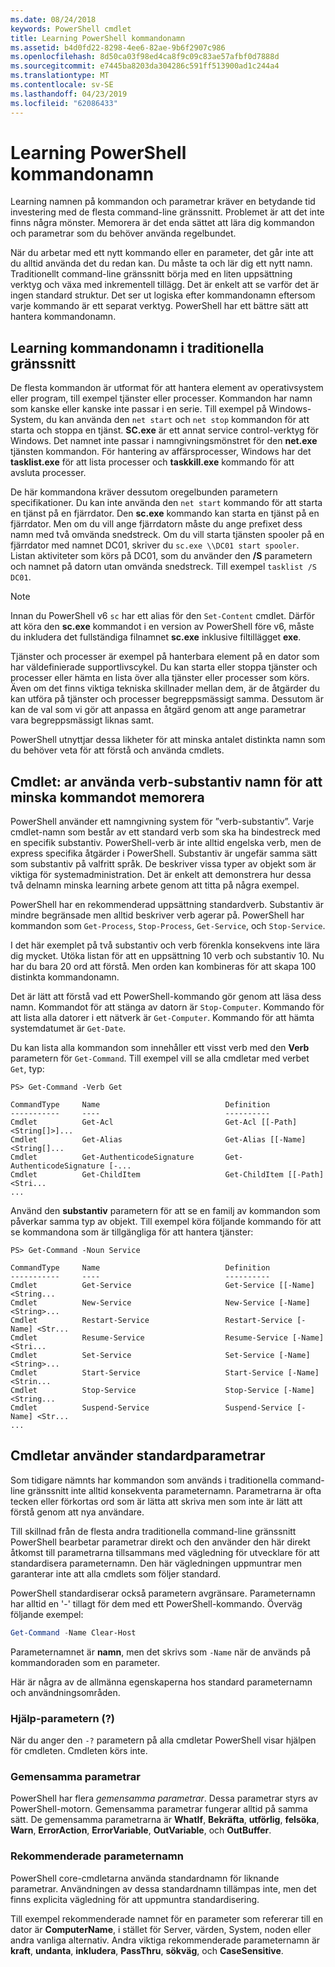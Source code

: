 ```yaml
---
ms.date: 08/24/2018
keywords: PowerShell cmdlet
title: Learning PowerShell kommandonamn
ms.assetid: b4d0fd22-8298-4ee6-82ae-9b6f2907c986
ms.openlocfilehash: 8d50ca03f98ed4ca8f9c09c83ae57afbf0d7888d
ms.sourcegitcommit: e7445ba8203da304286c591ff513900ad1c244a4
ms.translationtype: MT
ms.contentlocale: sv-SE
ms.lasthandoff: 04/23/2019
ms.locfileid: "62086433"
---
```

# <a name="learning-powershell-command-names"></a>Learning PowerShell kommandonamn

Learning namnen på kommandon och parametrar kräver en betydande tid investering med de flesta command-line gränssnitt. Problemet är att det inte finns några mönster. Memorera är det enda sättet att lära dig kommandon och parametrar som du behöver använda regelbundet.

När du arbetar med ett nytt kommando eller en parameter, det går inte att du alltid använda det du redan kan. Du måste ta och lär dig ett nytt namn. Traditionellt command-line gränssnitt börja med en liten uppsättning verktyg och växa med inkrementell tillägg. Det är enkelt att se varför det är ingen standard struktur.
Det ser ut logiska efter kommandonamn eftersom varje kommando är ett separat verktyg. PowerShell har ett bättre sätt att hantera kommandonamn.

## <a name="learning-command-names-in-traditional-shells"></a>Learning kommandonamn i traditionella gränssnitt

De flesta kommandon är utformat för att hantera element av operativsystem eller program, till exempel tjänster eller processer. Kommandon har namn som kanske eller kanske inte passar i en serie. Till exempel på Windows-System, du kan använda den `net start` och `net stop` kommandon för att starta och stoppa en tjänst. **SC.exe** är ett annat service control-verktyg för Windows. Det namnet inte passar i namngivningsmönstret för den **net.exe** tjänsten kommandon. För hantering av affärsprocesser, Windows har det **tasklist.exe** för att lista processer och **taskkill.exe** kommando för att avsluta processer.

De här kommandona kräver dessutom oregelbunden parametern specifikationer. Du kan inte använda den `net start` kommando för att starta en tjänst på en fjärrdator. Den **sc.exe** kommando kan starta en tjänst på en fjärrdator. Men om du vill ange fjärrdatorn måste du ange prefixet dess namn med två omvända snedstreck. Om du vill starta tjänsten spooler på en fjärrdator med namnet DC01, skriver du `sc.exe \\DC01 start spooler`.
Listan aktiviteter som körs på DC01, som du använder den **/S** parametern och namnet på datorn utan omvända snedstreck. Till exempel `tasklist /S DC01`.

> [!NOTE]
> Innan du PowerShell v6 `sc` har ett alias för den `Set-Content` cmdlet. Därför att köra den **sc.exe** kommandot i en version av PowerShell före v6, måste du inkludera det fullständiga filnamnet **sc.exe** inklusive filtillägget **exe**.

Tjänster och processer är exempel på hanterbara element på en dator som har väldefinierade supportlivscykel. Du kan starta eller stoppa tjänster och processer eller hämta en lista över alla tjänster eller processer som körs. Även om det finns viktiga tekniska skillnader mellan dem, är de åtgärder du kan utföra på tjänster och processer begreppsmässigt samma. Dessutom är kan de val som vi gör att anpassa en åtgärd genom att ange parametrar vara begreppsmässigt liknas samt.

PowerShell utnyttjar dessa likheter för att minska antalet distinkta namn som du behöver veta för att förstå och använda cmdlets.

## <a name="cmdlets-use-verb-noun-names-to-reduce-command-memorization"></a>Cmdlet: ar använda verb-substantiv namn för att minska kommandot memorera

PowerShell använder ett namngivning system för ”verb-substantiv”. Varje cmdlet-namn som består av ett standard verb som ska ha bindestreck med en specifik substantiv. PowerShell-verb är inte alltid engelska verb, men de express specifika åtgärder i PowerShell. Substantiv är ungefär samma sätt som substantiv på valfritt språk. De beskriver vissa typer av objekt som är viktiga för systemadministration. Det är enkelt att demonstrera hur dessa två delnamn minska learning arbete genom att titta på några exempel.

PowerShell har en rekommenderad uppsättning standardverb. Substantiv är mindre begränsade men alltid beskriver verb agerar på. PowerShell har kommandon som `Get-Process`, `Stop-Process`, `Get-Service`, och `Stop-Service`.

I det här exemplet på två substantiv och verb förenkla konsekvens inte lära dig mycket. Utöka listan för att en uppsättning 10 verb och substantiv 10. Nu har du bara 20 ord att förstå.
Men orden kan kombineras för att skapa 100 distinkta kommandonamn.

Det är lätt att förstå vad ett PowerShell-kommando gör genom att läsa dess namn. Kommandot för att stänga av datorn är `Stop-Computer`. Kommando för att lista alla datorer i ett nätverk är `Get-Computer`. Kommando för att hämta systemdatumet är `Get-Date`.

Du kan lista alla kommandon som innehåller ett visst verb med den **Verb** parametern för `Get-Command`. Till exempel vill se alla cmdletar med verbet `Get`, typ:

```
PS> Get-Command -Verb Get

CommandType     Name                            Definition
-----------     ----                            ----------
Cmdlet          Get-Acl                         Get-Acl [[-Path] <String[]>]...
Cmdlet          Get-Alias                       Get-Alias [[-Name] <String[]...
Cmdlet          Get-AuthenticodeSignature       Get-AuthenticodeSignature [-...
Cmdlet          Get-ChildItem                   Get-ChildItem [[-Path] <Stri...
...
```

Använd den **substantiv** parametern för att se en familj av kommandon som påverkar samma typ av objekt. Till exempel köra följande kommando för att se kommandona som är tillgängliga för att hantera tjänster:

```
PS> Get-Command -Noun Service

CommandType     Name                            Definition
-----------     ----                            ----------
Cmdlet          Get-Service                     Get-Service [[-Name] <String...
Cmdlet          New-Service                     New-Service [-Name] <String>...
Cmdlet          Restart-Service                 Restart-Service [-Name] <Str...
Cmdlet          Resume-Service                  Resume-Service [-Name] <Stri...
Cmdlet          Set-Service                     Set-Service [-Name] <String>...
Cmdlet          Start-Service                   Start-Service [-Name] <Strin...
Cmdlet          Stop-Service                    Stop-Service [-Name] <String...
Cmdlet          Suspend-Service                 Suspend-Service [-Name] <Str...
...
```

## <a name="cmdlets-use-standard-parameters"></a>Cmdletar använder standardparametrar

Som tidigare nämnts har kommandon som används i traditionella command-line gränssnitt inte alltid konsekventa parameternamn. Parametrarna är ofta tecken eller förkortas ord som är lätta att skriva men som inte är lätt att förstå genom att nya användare.

Till skillnad från de flesta andra traditionella command-line gränssnitt PowerShell bearbetar parametrar direkt och den använder den här direkt åtkomst till parametrarna tillsammans med vägledning för utvecklare för att standardisera parameternamn. Den här vägledningen uppmuntrar men garanterar inte att alla cmdlets som följer standard.

PowerShell standardiserar också parametern avgränsare. Parameternamn har alltid en '-' tillagt för dem med ett PowerShell-kommando. Överväg följande exempel:

```powershell
Get-Command -Name Clear-Host
```

Parameternamnet är **namn**, men det skrivs som `-Name` när de används på kommandoraden som en parameter.

Här är några av de allmänna egenskaperna hos standard parameternamn och användningsområden.

### <a name="the-help-parameter-"></a>Hjälp-parametern (?)

När du anger den `-?` parametern på alla cmdletar PowerShell visar hjälpen för cmdleten.
Cmdleten körs inte.

### <a name="common-parameters"></a>Gemensamma parametrar

PowerShell har flera *gemensamma parametrar*. Dessa parametrar styrs av PowerShell-motorn. Gemensamma parametrar fungerar alltid på samma sätt. De gemensamma parametrarna är **WhatIf**, **Bekräfta**, **utförlig**, **felsöka**, **Warn**, **ErrorAction**, **ErrorVariable**, **OutVariable**, och **OutBuffer**.

### <a name="recommended-parameter-names"></a>Rekommenderade parameternamn

PowerShell core-cmdletarna använda standardnamn för liknande parametrar. Användningen av dessa standardnamn tillämpas inte, men det finns explicita vägledning för att uppmuntra standardisering.

Till exempel rekommenderade namnet för en parameter som refererar till en dator är **ComputerName**, i stället för Server, värden, System, noden eller andra vanliga alternativ. Andra viktiga rekommenderade parameternamn är **kraft**, **undanta**, **inkludera**, **PassThru**, **sökväg**, och **CaseSensitive**.
